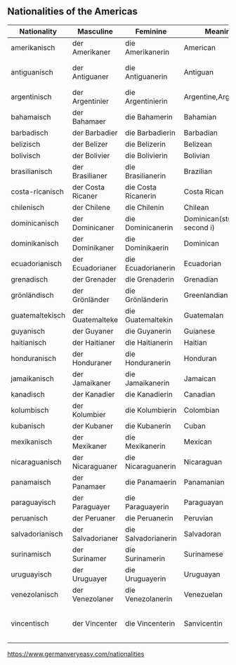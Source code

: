 ## Nationalities of the Americas

| Nationality     | Masculine         | Feminine            | Meaning                       | Country                          |
| --------------- | ----------------- | ------------------- | ----------------------------- | -------------------------------- |
| amerikanisch    | der Amerikaner    | die Amerikanerin    | American                      | USA                              |
| antiguanisch    | der Antiguaner    | die Antiguanerin    | Antiguan                      | Antigua and Barbuda              |
| argentinisch    | der Argentinier   | die Argentinierin   | Argentine,Argentinian         | Argentina                        |
| bahamaisch      | der Bahamaer      | die Bahamerin       | Bahamian                      | Bahamas                          |
| barbadisch      | der Barbadier     | die Barbadierin     | Barbadian                     | Barbados                         |
| belizisch       | der Belizer       | die Belizerin       | Belizean                      | Belize                           |
| bolivisch       | der Bolivier      | die Bolivierin      | Bolivian                      | Bolivia                          |
| brasilianisch   | der Brasilianer   | die Brasilianerin   | Brazilian                     | Brazil                           |
| costa-ricanisch | der Costa Ricaner | die Costa Ricanerin | Costa Rican                   | Costa Rica                       |
| chilenisch      | der Chilene       | die Chilenin        | Chilean                       | Chile                            |
| dominicanisch   | der Dominicaner   | die Dominicanerin   | Dominican(stress on second i) | Dominica                         |
| dominikanisch   | der Dominikaner   | die Dominikaerin    | Dominican                     | Dominican Republic               |
| ecuadorianisch  | der Ecuadorianer  | die Ecuadorianerin  | Ecuadorian                    | Ecuador                          |
| grenadisch      | der Grenader      | die Grenaderin      | Grenadian                     | Grenada                          |
| grönländisch    | der Grönländer    | die Grönländerin    | Greenlandian                  | Greenland                        |
| guatemaltekisch | der Guatemalteke  | die Guatemaltekin   | Guatemalan                    | Guatemala                        |
| guyanisch       | der Guyaner       | die Guyanerin       | Guianese                      | Guyana                           |
| haitianisch     | der Haitianer     | die Haitianerin     | Haitian                       | Haiti                            |
| honduranisch    | der Honduraner    | die Honduranerin    | Honduran                      | Honduras                         |
| jamaikanisch    | der Jamaikaner    | die Jamaikanerin    | Jamaican                      | Jamaica                          |
| kanadisch       | der Kanadier      | die Kanadierin      | Canadian                      | Canada                           |
| kolumbisch      | der Kolumbier     | die Kolumbierin     | Colombian                     | Colombia                         |
| kubanisch       | der Kubaner       | die Kubanerin       | Cuban                         | Cuba                             |
| mexikanisch     | der Mexikaner     | die Mexikanerin     | Mexican                       | Mexico                           |
| nicaraguanisch  | der Nicaraguaner  | die Nicaraguanerin  | Nicaraguan                    | Nicaragua                        |
| panamaisch      | der Panamaer      | die Panamaerin      | Panamanian                    | Panama                           |
| paraguayisch    | der Paraguayer    | die Paraguayerin    | Paraguayan                    | Paraguay                         |
| peruanisch      | der Peruaner      | die Peruanerin      | Peruvian                      | Peru                             |
| salvadorianisch | der Salvadorianer | die Salvadorianerin | Salvadoran                    | El Salvador                      |
| surinamisch     | der Surinamer     | die Surinamerin     | Surinamese                    | Suriname                         |
| uruguayisch     | der Uruguayer     | die Uruguayerin     | Uruguayan                     | Uruguay                          |
| venezolanisch   | der Venezolaner   | die Venezolanerin   | Venezuelan                    | Venezuela                        |
| vincentisch     | der Vincenter     | die Vincenterin     | Sanvicentin                   | Saint Vincent and the Grenadines |

https://www.germanveryeasy.com/nationalities
